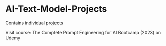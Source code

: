 # AI-Text-Model-Projects
Contains individual projects 

Visit course: The Complete Prompt Engineering for AI Bootcamp (2023) on Udemy


